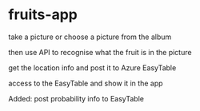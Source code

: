 # fruits-app

take a picture or choose a picture from the album

then use API to recognise what the fruit is in the picture

get the location info and post it to Azure EasyTable

access to the EasyTable and show it in the app

Added: post probability info to EasyTable
